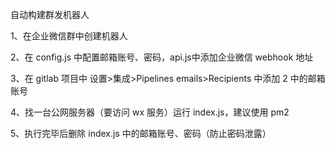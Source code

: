 自动构建群发机器人

1、在企业微信群中创建机器人

2、在 config.js 中配置邮箱账号、密码，api.js中添加企业微信 webhook 地址

3、在 gitlab 项目中 设置>集成>Pipelines emails>Recipients 中添加 2 中的邮箱账号

4、找一台公网服务器（要访问 wx 服务）运行 index.js，建议使用 pm2

5、执行完毕后删除 index.js 中的邮箱账号、密码（防止密码泄露） 